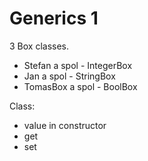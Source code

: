 # Generics 1

3 Box classes.
- Stefan a spol - IntegerBox
- Jan a spol - StringBox
- TomasBox a spol - BoolBox 

Class:
- value in constructor
- get
- set

